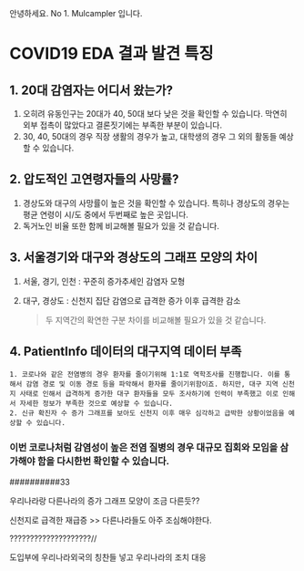 안녕하세요. No 1. Mulcampler 입니다.





# COVID19 EDA 결과 발견 특징

## 1. 20대 감염자는 어디서 왔는가?

1. 오히려 유동인구는 20대가 40, 50대 보다 낮은 것을 확인할 수 있습니다. 막연히 외부 접촉이 많았다고 결론짓기에는 부족한 부분이 있습니다.
2. 30, 40, 50대의 경우 직장 생활의 경우가 높고, 대학생의 경우 그 외의 활동들 예상할 수 있습니다.

## 2. 압도적인 고연령자들의 사망률?

1. 경상도와 대구의 사망률이 높은 것을 확인할 수 있습니다. 특히나 경상도의 경우는 평균 연령이 시/도 중에서 두번째로 높은 곳입니다. 
2. 독거노인 비율 또한 함께 비교해볼 필요가 있을 것 같습니다.

## 3. 서울경기와 대구와 경상도의 그래프 모양의 차이

1. 서울, 경기, 인천 :  꾸준히 증가추세인 감염자 모형

2. 대구, 경상도 :  신천지 집단 감염으로 급격한 증가 이후 급격한 감소

   > 두 지역간의 확연한 구분 차이를 비교해볼 필요가 있을 것 같습니다.

## 4. PatientInfo 데이터의 대구지역 데이터 부족

	1. 코로나와 같은 전염병의 경우 환자를 줄이기위해 1:1로 역학조사를 진행합니다. 이를 통해서 감염 경로 및 이동 경로 등을 파악해서 환자를 줄이기위함이죠. 하지만, 대구 지역 신천지 사태로 인해서 급격하게 증가한 대구 환자들을 모두 조사하기에 인력이 부족했고 이로 인해서 자세한 정보가 부족한 것으로 예상할 수 있습니다. 
 	2. 신규 확진자 수 증가 그래프를 보아도 신천지 이후 매우 심각하고 급박한 상황이었음을 예상할 수 있습니다.

### 이번 코로나처럼 감염성이 높은 전염 질병의 경우 **대규모 집회와 모임을 삼가**해야 함을 다시한번 확인할 수 있습니다.

















##########33

우리나라랑 다른나라의 증가 그래프 모양이 조금 다른듯??

신천지로 급격한 재급증 >> 다른나라들도 아주 조심해야한다.



????????????????????//

도입부에 우리나라외국의 칭찬들 넣고 우리나라의 조치 대응

